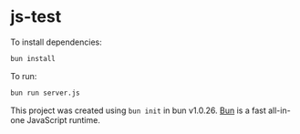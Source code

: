 # js-test

To install dependencies:

```bash
bun install
```

To run:

```bash
bun run server.js
```

This project was created using `bun init` in bun v1.0.26. [Bun](https://bun.sh) is a fast all-in-one JavaScript runtime.
